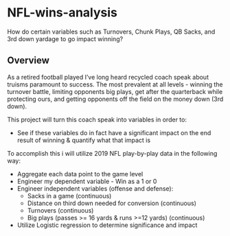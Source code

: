 # NFL-wins-analysis
How do certain variables such as Turnovers, Chunk Plays, QB Sacks, and 3rd down yardage to go impact winning?

## Overview
As a retired football played I’ve long heard recycled coach speak about truisms paramount to success. The most prevalent at all levels - winning the turnover battle, limiting opponents big plays, get after the quarterback while protecting ours, and getting opponents off the field on the money down (3rd down). 

This project will turn this coach speak into variables in order to:
- See if these variables do in fact have a significant impact on the end result of winning & quantify what that impact is


To accomplish this i will utilize 2019 NFL play-by-play data in the following way:
- Aggregate each data point to the game level
- Engineer my dependent variable - Win as a 1 or 0
- Engineer independent variables (offense and defense):
  - Sacks in a game (continuous)
  - Distance on third down needed for conversion (continuous)
  - Turnovers (continuous)
  - Big plays (passes >= 16 yards & runs >=12 yards) (continuous)
- Utilize Logistic regression to determine significance and impact

